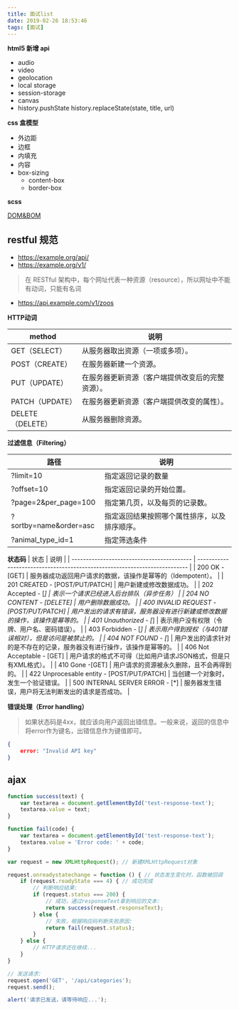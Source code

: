 ```yaml
---
title: 面试list
date: 2019-02-26 18:53:46
tags: [面试]
---
```


**html5 新增 api**

- audio
- video
- geolocation
- local storage
- session-storage
- canvas
- history.pushState history.replaceState(state, title, url)

**css 盒模型**

- 外边距
- 边框
- 内填充
- 内容
- box-sizing
  - content-box
  - border-box

**scss**

[DOM&BOM](./BOM&DOM-2019-02-26.md)

## restful 规范

- https://example.org/api/
- https://example.org/v1/

> 在 RESTful 架构中，每个网址代表一种资源（resource），所以网址中不能有动词，只能有名词

- https://api.example.com/v1/zoos

**HTTP动词**

| method           | 说明                                             |
| ---------------- | ------------------------------------------------ |
| GET（SELECT）    | 从服务器取出资源（一项或多项）。                 |
| POST（CREATE）   | 在服务器新建一个资源。                           |
| PUT（UPDATE）    | 在服务器更新资源（客户端提供改变后的完整资源）。 |
| PATCH（UPDATE）  | 在服务器更新资源（客户端提供改变的属性）。       |
| DELETE（DELETE） | 从服务器删除资源。                               |


**过滤信息（Filtering）**

| 路径                   | 说明                                         |
| ---------------------- | -------------------------------------------- |
| ?limit=10              | 指定返回记录的数量                           |
| ?offset=10             | 指定返回记录的开始位置。                     |
| ?page=2&per_page=100   | 指定第几页，以及每页的记录数。               |
| ?sortby=name&order=asc | 指定返回结果按照哪个属性排序，以及排序顺序。 |
| ?animal_type_id=1      | 指定筛选条件                                 |


**状态码**
| 状态                                       | 说明                                                                       |
| ------------------------------------------ | -------------------------------------------------------------------------- |
| 200 OK - [GET]                             | 服务器成功返回用户请求的数据，该操作是幂等的（Idempotent）。               |
| 201 CREATED - [POST/PUT/PATCH]             | 用户新建或修改数据成功。                                                   |
| 202 Accepted - [*]                         | 表示一个请求已经进入后台排队（异步任务）                                   |
| 204 NO CONTENT - [DELETE]                  | 用户删除数据成功。                                                         |
| 400 INVALID REQUEST - [POST/PUT/PATCH]     | 用户发出的请求有错误，服务器没有进行新建或修改数据的操作，该操作是幂等的。 |
| 401 Unauthorized - [*]                     | 表示用户没有权限（令牌、用户名、密码错误）。                               |
| 403 Forbidden - [*]                        | 表示用户得到授权（与401错误相对），但是访问是被禁止的。                    |
| 404 NOT FOUND - [*]                        | 用户发出的请求针对的是不存在的记录，服务器没有进行操作，该操作是幂等的。   |
| 406 Not Acceptable - [GET]                 | 用户请求的格式不可得（比如用户请求JSON格式，但是只有XML格式）。            |
| 410 Gone -[GET]                            | 用户请求的资源被永久删除，且不会再得到的。                                 |
| 422 Unprocesable entity - [POST/PUT/PATCH] | 当创建一个对象时，发生一个验证错误。                                       |
| 500 INTERNAL SERVER ERROR - [*]            | 服务器发生错误，用户将无法判断发出的请求是否成功。                         |

**错误处理（Error handling）**

> 如果状态码是4xx，就应该向用户返回出错信息。一般来说，返回的信息中将error作为键名，出错信息作为键值即可。

```json
{
    error: "Invalid API key"
}
```

## ajax

```js
function success(text) {
    var textarea = document.getElementById('test-response-text');
    textarea.value = text;
}

function fail(code) {
    var textarea = document.getElementById('test-response-text');
    textarea.value = 'Error code: ' + code;
}

var request = new XMLHttpRequest(); // 新建XMLHttpRequest对象

request.onreadystatechange = function () { // 状态发生变化时，函数被回调
    if (request.readyState === 4) { // 成功完成
        // 判断响应结果:
        if (request.status === 200) {
            // 成功，通过responseText拿到响应的文本:
            return success(request.responseText);
        } else {
            // 失败，根据响应码判断失败原因:
            return fail(request.status);
        }
    } else {
        // HTTP请求还在继续...
    }
}

// 发送请求:
request.open('GET', '/api/categories');
request.send();

alert('请求已发送，请等待响应...');

```

